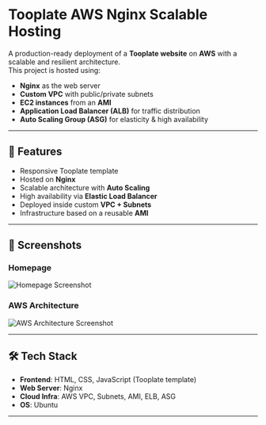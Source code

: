 # Tooplate AWS Nginx Scalable Hosting

A production-ready deployment of a **Tooplate website** on **AWS** with a scalable and resilient architecture.  
This project is hosted using:

- **Nginx** as the web server
- **Custom VPC** with public/private subnets
- **EC2 instances** from an **AMI**
- **Application Load Balancer (ALB)** for traffic distribution
- **Auto Scaling Group (ASG)** for elasticity & high availability

---

## 🚀 Features
- Responsive Tooplate template  
- Hosted on **Nginx**  
- Scalable architecture with **Auto Scaling**  
- High availability via **Elastic Load Balancer**  
- Deployed inside custom **VPC + Subnets**  
- Infrastructure based on a reusable **AMI**  

---

## 📸 Screenshots

### Homepage
![Homepage Screenshot](screenshots/homepage.png)

### AWS Architecture
![AWS Architecture Screenshot](screenshots/aws-architecture.png)

---

## 🛠️ Tech Stack
- **Frontend**: HTML, CSS, JavaScript (Tooplate template)  
- **Web Server**: Nginx  
- **Cloud Infra**: AWS VPC, Subnets, AMI, ELB, ASG  
- **OS**: Ubuntu  

---

